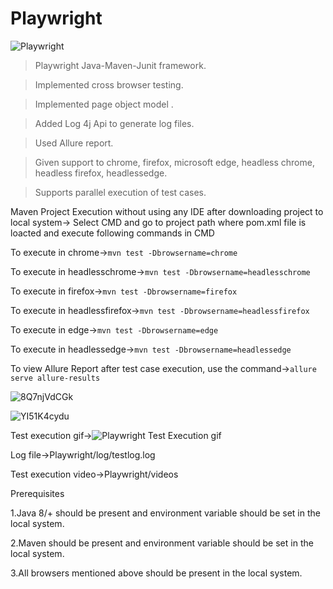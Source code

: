 # Playwright

![Playwright](https://user-images.githubusercontent.com/52770689/136776927-6fc1bf5d-bb11-4399-9b45-bcb4b7fe311f.png)

> Playwright Java-Maven-Junit framework. 

> Implemented cross browser testing. 

> Implemented page object model .

> Added Log 4j Api to generate log files.

> Used Allure report. 

> Given support to chrome, firefox, microsoft edge, headless chrome, headless firefox, headlessedge. 

> Supports parallel execution of test cases.

Maven Project Execution without using any IDE after downloading project to local system-> Select CMD and go to project path where pom.xml file is loacted and execute following commands in CMD

To execute in chrome->`mvn test -Dbrowsername=chrome`

To execute in headlesschrome->`mvn test -Dbrowsername=headlesschrome`

To execute in firefox->`mvn test -Dbrowsername=firefox`

To execute in headlessfirefox->`mvn test -Dbrowsername=headlessfirefox`

To execute in edge->`mvn test -Dbrowsername=edge`

To execute in headlessedge->`mvn test -Dbrowsername=headlessedge`

To view Allure Report after test case execution, use the command->`allure serve allure-results`

![8Q7njVdCGk](https://user-images.githubusercontent.com/52770689/137688801-d285cc87-bca8-4e37-be0f-877520a88355.png)

![YI51K4cydu](https://user-images.githubusercontent.com/52770689/137689188-92579862-05d4-4f6f-84b5-24df7066e830.png)

Test execution gif->![Playwright Test Execution gif](https://user-images.githubusercontent.com/52770689/137693871-0978766a-07cc-4f2e-9b99-b2f41b146923.gif)

Log file->Playwright/log/testlog.log

Test execution video->Playwright/videos

Prerequisites

1.Java 8/+ should be present and environment variable should be set in the local system.

2.Maven should be present and environment variable should be set in the local system.

3.All browsers mentioned above should be present in the local system.

